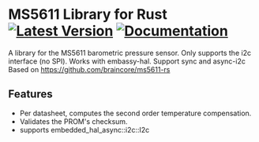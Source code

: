 # MS5611 Library for Rust [![Latest Version]][crates.io] [![Documentation]][docs.rs]

[Latest Version]: https://img.shields.io/crates/v/ms5611.svg
[crates.io]: https://crates.io/crates/ms5611-i2c
[Documentation]: https://docs.rs/ms5611-i2c/badge.svg
[docs.rs]: https://docs.rs/ms5611-i2c

A library for the MS5611 barometric pressure sensor. Only supports the i2c
interface (no SPI).
Works with  embassy-hal.
Support sync and async-i2c
Based on https://github.com/braincore/ms5611-rs

## Features

* Per datasheet, computes the second order temperature compensation.
* Validates the PROM's checksum.
* supports embedded_hal_async::i2c::I2c

